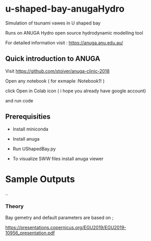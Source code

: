 # u-shaped-bay-anugaHydro
Simulation of tsunami vawes in U shaped bay

Runs on ANUGA Hydro open source hydrodynamic modelling tool

For detailed information visit : https://anuga.anu.edu.au/

## Quick introduction to ANUGA
Visit https://github.com/stoiver/anuga-clinic-2018

Open any notebook ( for exmaple :Notebook1! )

click Open in Colab icon ( i hope you already have google account)

and run code


## Prerequisities

* Install miniconda 

* Install anuga 

* Run UShapedBay.py

* To visualize SWW files install anuga viewer

# Sample Outputs
..


### Theory

Bay gemetry and default parameters are based on ; 

https://presentations.copernicus.org/EGU2019/EGU2019-10956_presentation.pdf

